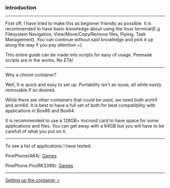 
### Introduction
---------------------

First off, I have tried to make this as beginner friendly as possible. It is recommended to have basic knowledge about using the linux terminal(E.g Filesystem Navigation, View/Move/Copy/Remove files, Piping, Task Management). You can continue without said knowledge and pick it up along the way if you pay attention =).

This entire guide can be made into scripts for easy of usage. Premade scripts are in the works. No ETA!

----

Why a chroot container?

Well, It is quick and easy to set up. Portability isn't an issue, all while easily removable if so desired.

While there are other containers that could be used, we need both armhf and arm64. It is best to have a full set of both for best compatibility with applications in Box86 and Box64.

It is recommended to use a 128GB+ microsd card to have space for some applications and files. You can get away with a 64GB but you will have to be carefull of what you put on it.

----

To see a list of applications I have tested:

PinePhone(A64): [Games](https://github.com/Raezroth/Linux-ARM-Gaming-Chroot/blob/master/tested-games-by-device/PPBE-A64-Tested-Games.md)

PinePhone Pro(RK3399): [Games](https://github.com/Raezroth/Linux-ARM-Gaming-Chroot/blob/master/tested-games-by-device/PPP-Tested-Games.md)

----

[Setting up the container >](create-chroot.md)


